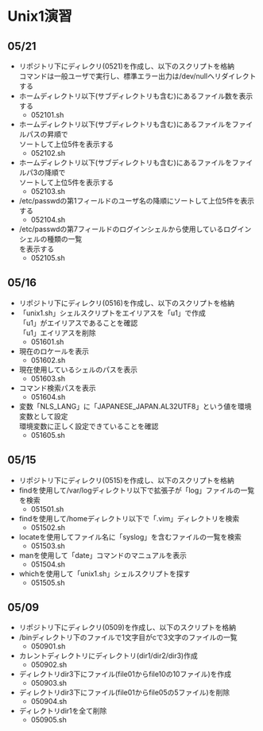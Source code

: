 # Unix1演習

## 05/21

- リポジトリ下にディレクリ(0521)を作成し、以下のスクリプトを格納  
コマンドは一般ユーザで実行し、標準エラー出力は/dev/nullへリダイレクトする
- ホームディレクトリ以下(サブディレクトリも含む)にあるファイル数を表示する
    - 052101.sh
- ホームディレクトリ以下(サブディレクトリも含む)にあるファイルをファイルパスの昇順で  
ソートして上位5件を表示する
    - 052102.sh
- ホームディレクトリ以下(サブディレクトリも含む)にあるファイルをファイルパ3の降順で  
ソートして上位5件を表示する
    - 052103.sh
- /etc/passwdの第1フィールドのユーザ名の降順にソートして上位5件を表示する
    - 052104.sh
- /etc/passwdの第7フィールドのログインシェルから使用しているログインシェルの種類の一覧  
を表示する
    - 052105.sh

## 05/16

- リポジトリ下にディレクリ(0516)を作成し、以下のスクリプトを格納
- 「unix1.sh」シェルスクリプトをエイリアスを「u1」で作成  
「u1」がエイリアスであることを確認  
「u1」エイリアスを削除
    - 051601.sh
- 現在のロケールを表示
    - 051602.sh
- 現在使用しているシェルのパスを表示
    - 051603.sh
- コマンド検索パスを表示
    - 051604.sh
- 変数「NLS_LANG」に「JAPANESE_JAPAN.AL32UTF8」という値を環境変数として設定  
環境変数に正しく設定できていることを確認
    - 051605.sh 

## 05/15

- リポジトリ下にディレクリ(0515)を作成し、以下のスクリプトを格納
- findを使用して/var/logディレクトリ以下で拡張子が「log」ファイルの一覧を検索
    - 051501.sh
- findを使用して/homeディレクトリ以下で「.vim」ディレクトリを検索
    - 051502.sh
- locateを使用してファイル名に「syslog」を含むファイルの一覧を検索
    - 051503.sh
- manを使用して「date」コマンドのマニュアルを表示
    - 051504.sh
- whichを使用して「unix1.sh」シェルスクリプトを探す
    - 051505.sh

## 05/09

- リポジトリ下にディレクリ(0509)を作成し、以下のスクリプトを格納
- /binディレクトリ下のファイルで1文字目がcで3文字のファイルの一覧
    - 050901.sh
- カレントディレクトリにディレクトリ(dir1/dir2/dir3)作成
    - 050902.sh
- ディレクトリdir3下にファイル(file01からfile10の10ファイル)を作成
    - 050903.sh
- ディレクトリdir3下にファイル(file01からfile05の5ファイル)を削除
    - 050904.sh
- ディレクトリdir1を全て削除
    - 050905.sh